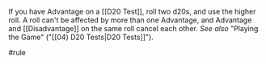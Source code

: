If you have Advantage on a [[D20 Test]], roll two d20s, and use the higher roll. A roll can't be affected by more than one Advantage, and Advantage and [[Disadvantage]] on the same roll cancel each other. *See also* "Playing the Game" ("[[04) D20 Tests|D20 Tests]]").

#rule